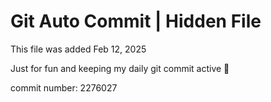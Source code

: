 # Git Auto Commit | Hidden File

This file was added Feb 12, 2025

Just for fun and keeping my daily git commit active 🤪

commit number: 2276027
